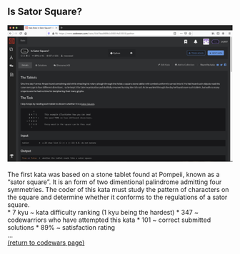 ## Is Sator Square?
<img src="images/is_sator_square_screen_shot.png?raw=true"/>
<br>
<br>
The first kata was based on a stone tablet found at Pompeii, known as a “sator square”. It is an form of two dimentional palindrome admitting four symmetries. The coder of this kata must study the pattern of characters on the square and determine whether it conforms to the regulations of a sator square.
<br>
* 7 kyu ~ kata difficulty ranking (1 kyu being the hardest)
* 347 ~ codewarriors who have attempted this kata
* 101 ~ correct submitted solutions
* 89% ~ satisfaction rating
<br>
...
<br>
<a href="https://rowcased.github.io/alternate_page.html#creator">(return to codewars page)</a>
